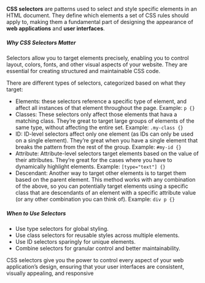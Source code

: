 **CSS selectors** are patterns used to select and style specific elements in an HTML document. They define which elements a set of CSS rules should apply to, making them a fundamental part of designing the appearance of **web applications** and **user interfaces**.

##### **Why CSS Selectors Matter**

Selectors allow you to target elements precisely, enabling you to control layout, colors, fonts, and other visual aspects of your website. They are essential for creating structured and maintainable CSS code.

There are different types of selectors, categorized based on what they target:

* Elements: these selectors reference a specific type of element, and affect all instances of that element throughout the page. Example: `p {}`  
* Classes: These selectors only affect those elements that hava a matching class. They’re great to target large groups of elements of the same type, without affecting the entire set. Example: `.my-class {}`  
* ID: ID-level selectors affect only one element (as IDs can only be used on a single element). They’re great when you have a single element that breaks the pattern from the rest of the group. Example: `#my-id {}`  
* Attribute: Attribute-level selectors target elements based on the value of their attributes. They’re great for the cases where you have to dynamically highlight elements. Example: `[type="text"] {}`  
* Descendant:  Another way to target other elements is to target them based on the parent element. This method works with any combination of the above, so you can potentially target elements using a specific class that are descendants of an element with a specific attribute value (or any other combination you can think of). Example: `div p {}`

##### When to Use Selectors

* Use type selectors for global styling.  
* Use class selectors for reusable styles across multiple elements.  
* Use ID selectors sparingly for unique elements.  
* Combine selectors for granular control and better maintainability.

CSS selectors give you the power to control every aspect of your web application’s design, ensuring that your user interfaces are consistent, visually appealing, and responsive